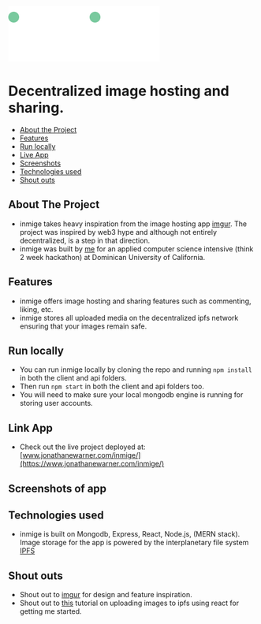 ![inmige](./client/src/images/logo.png)
# Decentralized image hosting and sharing.

* [About the Project](#IntroductionProjectPurposeWhyshouldusercare)
* [Features](#Features)
* [Run locally](#Howtoinstallconfiglaunch)
* [Live App](#Linktoapplicationdemo)
* [Screenshots](#Screenshotsofapp)
* [Technologies used](#Technologiesused)
* [Shout outs](#ResourcesShoutsoutsCredit)


##  <a name='IntroductionProjectPurposeWhyshouldusercare'></a>About The Project
- inmige takes heavy inspiration from the image hosting app [imgur](https://www.imgur.com). The project was inspired by web3 hype and although not entirely decentralized, is a step in that direction.
- inmige was built by [me](https://www.jonathanewarner.com) for an applied computer science intensive (think 2 week hackathon) at Dominican University of California. 

##  <a name='Features'></a>Features
- inmige offers image hosting and sharing features such as commenting, liking, etc.
- inmige stores all uploaded media on the decentralized ipfs network ensuring that your images remain safe.

##  <a name='Howtoinstallconfiglaunch'></a>Run locally
- You can run inmige locally by cloning the repo and running `npm install` in both the client and api folders.
- Then run `npm start` in both the client and api folders too.
- You will need to make sure your local mongodb engine is running for storing user accounts.

##  <a name='Linktoapplicationdemo'></a>Link App
- Check out the live project deployed at: [www.jonathanewarner.com/inmige/](https://www.jonathanewarner.com/inmige/)

##  <a name='Screenshotsofapp'></a>Screenshots of app


##  <a name='Technologiesused'></a>Technologies used
- inmige is built on Mongodb, Express, React, Node.js, (MERN stack). Image storage for the app is powered by the interplanetary file system [IPFS](https://ipfs.io/)

##  <a name='ResourcesShoutsoutsCredit'></a>Shout outs
- Shout out to [imgur](https://www.imgur.com) for design and feature inspiration.
- Shout out to [this](https://dev.to/dabit3/uploading-files-to-ipfs-from-a-web-application-50a) tutorial on uploading images to ipfs using react for getting me started.